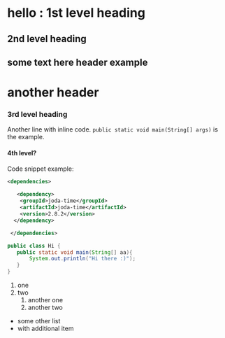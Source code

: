 # hello : 1st level heading
## 2nd level heading
some text here
header example
--------------
another header
==============
### 3rd level heading ###
Another line with inline code. `public static void main(String[] args)` is the example.
#### 4th level? ####

Code snippet example:
```xml
<dependencies>
   
   <dependency>
    <groupId>joda-time</groupId>
    <artifactId>joda-time</artifactId>
    <version>2.8.2</version>
  </dependency>

 </dependencies>
 ```
 
 ```java
public class Hi {
    public static void main(String[] aa){
        System.out.println("Hi there :)");
    }
}
```
1. one
2. two
    1. another one
    2. another two

* some other list
* with additional item

